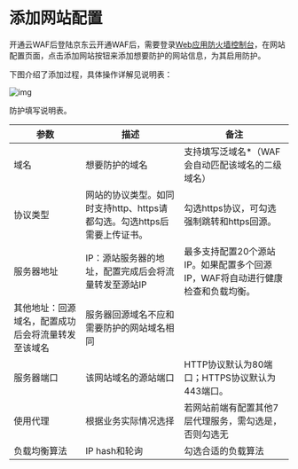 # 添加网站配置

开通云WAF后登陆京东云开通WAF后，需要登录[Web应用防火墙控制台](https://yundun.console.aliyun.com/?p=waf)，在网站配置页面，点击添加网站按钮来添加想要防护的网站信息，为其启用防护。

下图介绍了添加过程，具体操作详解见说明表：

![img](https://github.com/jdcloudcom/cn/blob/dns-zhangjingfeng/waf-img/WAF-tianjiawangzhan.png)

 

防护填写说明表。

| 参数                                               | 描述                                                         | 备注                                                         |
| -------------------------------------------------- | ------------------------------------------------------------ | ------------------------------------------------------------ |
| 域名                                               | 想要防护的域名                                               | 支持填写泛域名*（WAF会自动匹配该域名的二级域名）             |
| 协议类型                                           | 网站的协议类型。如同时支持http、https请都勾选。勾选https后需要上传证书。 | 勾选https协议，可勾选强制跳转和https回源。                   |
| 服务器地址                                         | IP：源站服务器的地址，配置完成后会将流量转发至源站IP         | 最多支持配置20个源站IP。如果配置多个回源IP，WAF将自动进行健康检查和负载均衡。 |
| 其他地址：回源域名，配置成功后会将流量转发至该域名 | 服务器回源域名不应和需要防护的网站域名相同                   |                                                              |
| 服务器端口                                         | 该网站域名的源站端口                                         | HTTP协议默认为80端口；HTTPS协议默认为443端口。               |
| 使用代理                                           | 根据业务实际情况选择                                         | 若网站前端有配置其他7层代理服务，需勾选是，否则勾选无        |
| 负载均衡算法                                       | IP hash和轮询                                                | 勾选合适的负载算法                                           |

 
